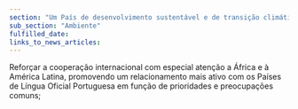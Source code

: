 ```yaml
---
section: "Um País de desenvolvimento sustentável e de transição climática"
sub_section: "Ambiente"
fulfilled_date:
links_to_news_articles:
---
```


Reforçar a cooperação internacional com especial atenção a África e à América Latina, promovendo um relacionamento mais ativo com os Países de Língua Oficial Portuguesa em função de prioridades e preocupações comuns;